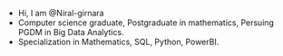 -  Hi, I am @Niral-girnara
-  Computer science graduate, Postgraduate in mathematics, Persuing PGDM in Big Data Analytics.
-  Specialization in Mathematics, SQL, Python, PowerBI. 
  
